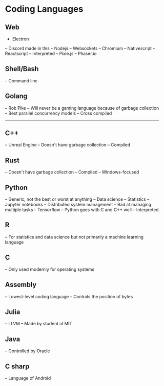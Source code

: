 # Coding Languages

## Web

* Electron

– Discord made in this
– Nodejs
– Websockets
– Chromium
– Nativescript
– Reactscript
– Interpreted
– Pixie.js
– Phaser.io

## Shell/Bash

– Command line

## Golang

– Rob Pike
– Will never be a gaming language because of garbage collection
– Best parallel concurrency models
– Cross compiled

-----------------------------------------------

## C++

– Unreal Engine
– Doesn't have garbage collection
– Compiled

## Rust

– Doesn't have garbage collection
– Compiled
– Windows-focused

## Python

– Generic, not the best or worst at anything
– Data science
– Statistics
– Jupyter notebooks
– Distributed system management
– Bad at managing multiple tasks
– Tensorflow
– Python goes with C and C++ well
– Interpreted

## R

– For statistics and data science but not primarily a machine learning language

## C

– Only used modernly for operating systems

## Assembly

– Lowest-level coding language
– Controls the position of bytes

## Julia

– LLVM
– Made by student at MIT

## Java

– Controlled by Oracle

## C sharp

– Language of Android